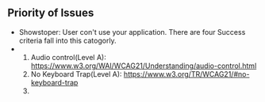 ## Priority of Issues 
* Showstoper: User con't use your application. There are four Success criteria fall into this catogorly.
* 1. Audio control(Level A): https://www.w3.org/WAI/WCAG21/Understanding/audio-control.html 
  2. No Keyboard Trap(Level A): https://www.w3.org/TR/WCAG21/#no-keyboard-trap
  3. 
